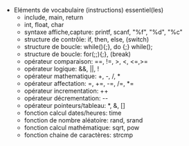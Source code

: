  - Eléments de vocabulaire (instructions) essentiel(les)
    - include, main, return
    - int, float, char
    - syntaxe affiche,capture: printf, scanf, "%f", "%d", "%c"
    - structure de contrôle: if, then, else, (switch)
    - structure de boucle: while(){;}, do {;} while();
    - structure de boucle: for(;;){;}, (break)
    - opérateur comparaison: ==, !=, >, <, <=,>=
    - opérateur logique: &&, ||, !
    - opérateur mathematique: +, -, /, *
    - opérateur affectation: =, +=, -=, /=, *=
    - opérateur incrementation: ++
    - opérateur décrementation: --
    - opérateur pointeurs/tableau: *, &, []
    - fonction calcul dates/heures: time
    - fonction de nombre aléatoire: rand, srand
    - fonction calcul mathématique: sqrt, pow
    - fonction chaine de caractères:  strcmp
    
